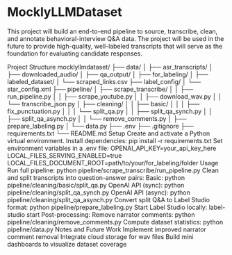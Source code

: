 # MocklyLLMDataset
This project will build an end-to-end pipeline to source, transcribe, clean, and annotate behavioral-interview Q&amp;A data. The project will be used in the future to provide high-quality, well-labeled transcripts that will serve as the foundation for evaluating candidate responses.

Project Structure
mocklyllmdataset/
├── data/
│ ├── asr_transcripts/
│ ├── downloaded_audio/
│ ├── qa_output/
│ ├── for_labeling/
│ ├── labeled_dataset/
│ └── scraped_links.csv
├── label_config/
│ └── star_config.xml
├── pipeline/
│ ├── scrape_transcribe/
│ │ ├── run_pipeline.py
│ │ ├── scrape_youtube.py
│ │ ├── download_wav.py
│ │ └── transcribe_json.py
│ ├── cleaning/
│ │ ├── basic/
│ │ │ ├── fix_punctuation.py
│ │ │ └── split_qa.py
│ │ ├── split_qa_synch.py
│ │ ├── split_qa_asynch.py
│ │ └── remove_comments.py
│ ├── prepare_labeling.py
│ └── data.py
├── .env
├── .gitignore
├── requirements.txt
└── README.md
Setup
Create and activate a Python virtual environment.
Install dependencies: pip install -r requirements.txt
Set environment variables in a .env file:
OPENAI_API_KEY=your_api_key_here
LOCAL_FILES_SERVING_ENABLED=true
LOCAL_FILES_DOCUMENT_ROOT=path/to/your/for_labeling/folder
Usage
Run full pipeline: python pipeline/scrape_transcribe/run_pipeline.py
Clean and split transcripts into question-answer pairs:
Basic: python pipeline/cleaning/basic/split_qa.py
OpenAI API (sync): python pipeline/cleaning/split_qa_synch.py
OpenAI API (async): python pipeline/cleaning/split_qa_asynch.py
Convert split Q&A to Label Studio format: python pipeline/prepare_labeling.py
Start Label Studio locally: label-studio start
Post-processing:
Remove narrator comments: python pipeline/cleaning/remove_comments.py
Compute dataset statistics: python pipeline/data.py
Notes and Future Work
Implement improved narrator comment removal
Integrate cloud storage for wav files
Build mini dashboards to visualize dataset coverage